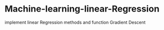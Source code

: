 # Machine-learning-linear-Regression
implement linear Regression methods and function Gradient Descent  
